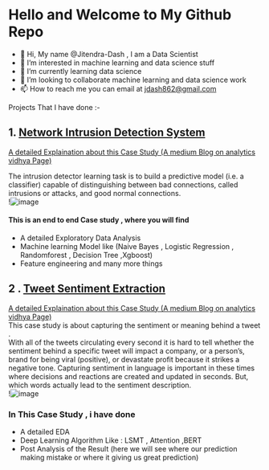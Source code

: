 # Hello and Welcome to My Github Repo
- 👋 Hi, My name @Jitendra-Dash , I am a Data Scientist
- 👀 I’m interested in machine learning and data science stuff 
- 🌱 I’m currently learning data science
- 💞️ I’m looking to collaborate machine learning and data science work
- 📫 How to reach me you can email at jdash862@gmail.com

Projects That I have done :-  

## **1. [Network Intrusion Detection System](https://github.com/Jitendra-Dash/Network-Intrusion-detection-system)**
[A detailed Explaination about this Case Study (A medium Blog on analytics vidhya Page)](https://medium.com/analytics-vidhya/network-intrusion-detection-system-4bab3e5baccb) 

The intrusion detector learning task is to build a predictive model (i.e. a classifier) capable of distinguishing between bad connections, called intrusions or attacks, and good normal connections.  
!![image](https://user-images.githubusercontent.com/46401460/121671368-176b9e00-cacc-11eb-8ff6-46b2a77d3969.png)


#### This is an end to end Case study , where you will find   
 - A detailed Exploratory Data Analysis
 - Machine learning Model like (Naive Bayes , Logistic Regression , Randomforest , Decision Tree ,Xgboost)
 - Feature engineering and many more things

## **2 . [Tweet Sentiment Extraction](https://github.com/Jitendra-Dash/Extracting-Phrase-From-Sentence)**  
[A detailed Explaination about this Case Study (A medium Blog on analytics vidhya Page)](https://medium.com/analytics-vidhya/extract-the-right-phrase-from-sentence-29aa5f8b9182)  
This case study is about capturing the sentiment or meaning behind a tweet .  
With all of the tweets circulating every second it is hard to tell whether the sentiment behind a specific tweet will impact a company, or a person’s, brand for being viral (positive), or devastate profit because it strikes a negative tone. Capturing sentiment in language is important in these times where decisions and reactions are created and updated in seconds. But, which words actually lead to the sentiment description.  
!![image](https://user-images.githubusercontent.com/46401460/121672873-f015d080-cacd-11eb-8e00-fb1260162e8c.png)

### In This Case Study , i have done
- A detailed EDA
- Deep Learning Algorithm Like : LSMT , Attention ,BERT
- Post Analysis of the Result (here we will see where our prediction making mistake or where it giving us great prediction)


<!---
Jitendra-Dash/Jitendra-Dash is a ✨ special ✨ repository because its `README.md` (this file) appears on your GitHub profile.
You can click the Preview link to take a look at your changes.
--->
